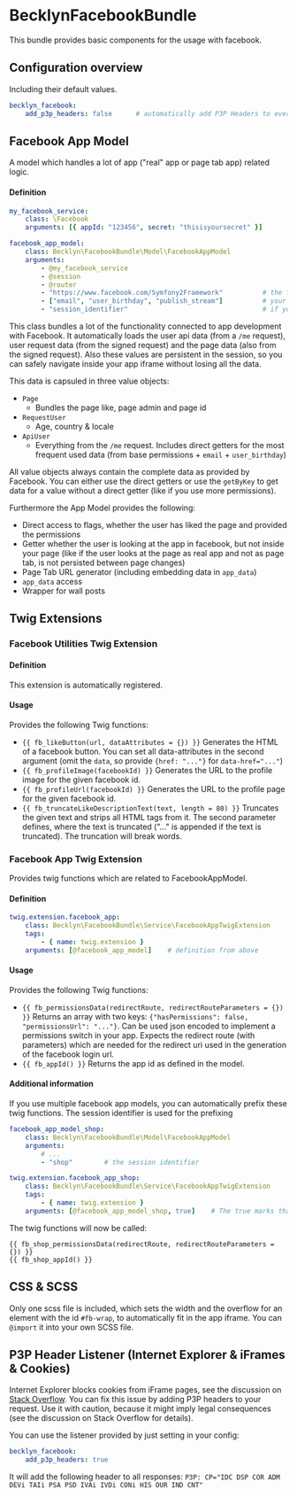 BecklynFacebookBundle
=====================

This bundle provides basic components for the usage with facebook.

## Configuration overview

Including their default values.

```yaml
becklyn_facebook:
    add_p3p_headers: false      # automatically add P3P Headers to every response (details further down)
```


## Facebook App Model
A model which handles a lot of app ("real" app or page tab app) related logic.

#### Definition
```yaml
my_facebook_service:
    class: \Facebook
    arguments: [{ appId: "123456", secret: "thisisyoursecret" }]

facebook_app_model:
    class: Becklyn\FacebookBundle\Model\FacebookAppModel
    arguments:
        - @my_facebook_service
        - @session
        - @router
        - "https://www.facebook.com/Symfony2Framework"          # the fan page url
        - ["email", "user_birthday", "publish_stream"]          # your required permissions
        - "session_identifier"                                  # if you need to use multiple services, you need to define unique session identifiers
```

This class bundles a lot of the functionality connected to app development with Facebook.
It automatically loads the user api data (from a `/me` request), user request data (from the signed request) and the page data (also from the signed request).
Also these values are persistent in the session, so you can safely navigate inside your app iframe without losing all the data.

This data is capsuled in three value objects:

* `Page`
    * Bundles the page like, page admin and page id
* `RequestUser`
    * Age, country  & locale
* `ApiUser`
    * Everything from the `/me` request. Includes direct getters for the most frequent used data (from base permissions + `email` + `user_birthday`)

All value objects always contain the complete data as provided by Facebook. You can either use the direct getters or use the `getByKey` to get data for a value without a direct getter (like if you use more permissions).


Furthermore the App Model provides the following:

* Direct access to flags, whether the user has liked the page and provided the permissions
* Getter whether the user is looking at the app in facebook, but not inside your page (like if the user looks at the page as real app and not as page tab, is not persisted between page changes)
* Page Tab URL generator (including embedding data in `app_data`)
* `app_data` access
* Wrapper for wall posts


## Twig Extensions

### Facebook Utilities Twig Extension

#### Definition
This extension is automatically registered.

#### Usage
Provides the following Twig functions:

* `{{ fb_likeButton(url, dataAttributes = {}) }}`
  Generates the HTML of a facebook button. You can set all data-attributes in the second argument (omit the `data`, so provide `{href: "..."}` for `data-href="..."`)
* `{{ fb_profileImage(facebookId) }}`
  Generates the URL to the profile image for the given facebook id.
* `{{ fb_profileUrl(facebookId) }}`
  Generates the URL to the profile page for the given facebook id.
* `{{ fb_truncateLikeDescriptionText(text, length = 80) }}`
  Truncates the given text and strips all HTML tags from it. The second parameter defines, where the text is truncated ("..." is appended if the text is truncated).
  The truncation will break words.


### Facebook App Twig Extension
Provides twig functions which are related to FacebookAppModel.

#### Definition
```yaml
twig.extension.facebook_app:
    class: Becklyn\FacebookBundle\Service\FacebookAppTwigExtension
    tags:
        - { name: twig.extension }
    arguments: [@facebook_app_model]    # definition from above
```

#### Usage
Provides the following Twig functions:

* `{{ fb_permissionsData(redirectRoute, redirectRouteParameters = {}) }}`
  Returns an array with two keys: `{"hasPermissions": false, "permissionsUrl": "..."}`. Can be used json encoded to implement a permissions switch in your app.
  Expects the redirect route (with parameters) which are needed for the redirect uri used in the generation of the facebook login url.
* `{{ fb_appId() }}`
  Returns the app id as defined in the model.

#### Additional information
If you use multiple facebook app models, you can automatically prefix these twig functions. The session identifier is used for the prefixing

```yaml
facebook_app_model_shop:
    class: Becklyn\FacebookBundle\Model\FacebookAppModel
    arguments:
        # ...
        - "shop"        # the session identifier

twig.extension.facebook_app_shop:
    class: Becklyn\FacebookBundle\Service\FacebookAppTwigExtension
    tags:
        - { name: twig.extension }
    arguments: [@facebook_app_model_shop, true]    # The true marks that the functions should be prefixed
```

The twig functions will now be called:
```twig
{{ fb_shop_permissionsData(redirectRoute, redirectRouteParameters = {}) }}
{{ fb_shop_appId() }}
```


## CSS & SCSS
Only one scss file is included, which sets the width and the overflow for an element with the id `#fb-wrap`, to automatically fit in the app iframe.
You can `@import` it into your own SCSS file.



## P3P Header Listener (Internet Explorer & iFrames & Cookies)
Internet Explorer blocks cookies from iFrame pages, see the discussion on [Stack Overflow](http://stackoverflow.com/questions/389456/cookie-blocked-not-saved-in-iframe-in-internet-explorer).
You can fix this issue by adding P3P headers to your request. Use it with caution, because it might imply legal consequences (see the discussion on Stack Overflow for details).

You can use the listener provided by just setting in your config:

```yaml
becklyn_facebook:
    add_p3p_headers: true
```

It will add the following header to all responses:
`P3P: CP="IDC DSP COR ADM DEVi TAIi PSA PSD IVAi IVDi CONi HIS OUR IND CNT"`